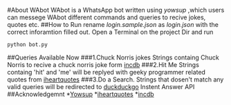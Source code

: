 #About WAbot
WAbot is a WhatsApp bot written using _yowsup_ ,which users can messege WAbot 
different commands and queries to recive jokes, quotes etc.
##How to Run 
rename _login.sample.json_ as _login.json_ with the correct inforamtion filled out.
Open a Terminal on the project Dir and run
```
python bot.py
```
##Queries Available Now
###1.Chuck Norris jokes
Strings containg Chuck Norris to recive a chuck norris joke form [incdb](http://www.icndb.com)
###2.Hit Me
Strings containg 'hit' and 'me' will be replyed with geeky programmer related quotes from [iheartquotes](http://www.iheartquotes.com/)
###3.Do a Search.
Strings that dosen't match any valid queries will be redirected to [duckduckgo](http://duckduckgo.com) Instent Answer API
##Acknowledgemnt
*[Yowsup](https://github.com/tgalal/yowsup)
*[iheartquotes](http://www.iheartquotes.com)
*[incdb](http://incdb.com) 
